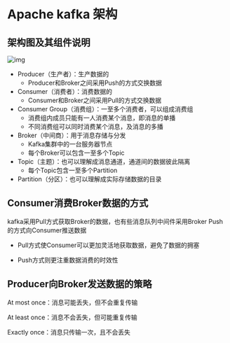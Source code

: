 # Apache kafka 架构

## 架构图及其组件说明

![img](https://upload.wikimedia.org/wikipedia/commons/thumb/6/64/Overview_of_Apache_Kafka.svg/1280px-Overview_of_Apache_Kafka.svg.png)

- Producer（生产者）：生产数据的
  - Producer和Broker之间采用Push的方式交换数据
- Consumer（消费者）：消费数据的
  - Consumer和Broker之间采用Pull的方式交换数据
- Consumer Group（消费组）：一至多个消费者，可以组成消费组
  - 消费组内成员只能有一人消费某个消息，即消息的单播
  - 不同消费组可以同时消费某个消息，及消息的多播
- Broker（中间商）：用于消息存储与分发
  - Kafka集群中的一台服务器节点
  - 每个Broker可以包含一至多个Topic
- Topic（主题）：也可以理解成消息通道，通道间的数据彼此隔离
  - 每个Topic包含一至多个Partition
- Partition（分区）：也可以理解成实际存储数据的目录

## Consumer消费Broker数据的方式

kafka采用Pull方式获取Broker的数据，也有些消息队列中间件采用Broker Push的方式向Consumer推送数据

- Pull方式使Consumer可以更加灵活地获取数据，避免了数据的拥塞

- Push方式则更注重数据消费的时效性

## Producer向Broker发送数据的策略

At most once：消息可能丢失，但不会重复传输

At least once：消息不会丢失，但可能重复传输

Exactly once：消息只传输一次，且不会丢失
